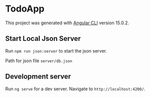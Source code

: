 # TodoApp

This project was generated with [Angular CLI](https://github.com/angular/angular-cli) version 15.0.2.

## Start Local Json Server

Run `npm run json:server` to start the json server.

Path for json file `server/db.json`

## Development server

Run `ng serve` for a dev server. Navigate to `http://localhost:4200/`. 
